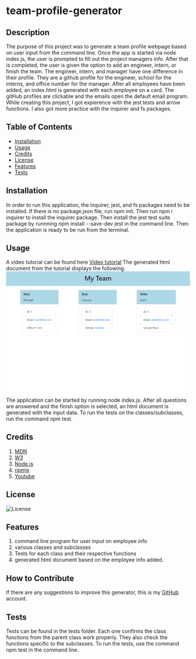 # team-profile-generator

## Description
The purpose of this project was to generate a team profile webpage based on user input from the command line. Once the app is started via node index.js, the user is prompted to fill out the project managers info. After that is completed, the user is given the option to add an engineer, intern, or finish the team. The engineer, intern, and manager have one difference in their profile. They are a github profile for the engineer, school for the interns, and office number for the manager. After all employees have been added, an index.html is generated with each employee on a card. The gitHub profiles are clickable and the emails open the default email program. While creating this project, I got expierence with the jest tests and arrow functions. I also got more practice with the inquirer and fs packages.  

## Table of Contents 
- [Installation](#installation)
- [Usage](#usage)
- [Credits](#credits)
- [License](#license)
- [Features](#features)
- [Tests](#tests)

## Installation
In order to run this application, the inquirer, jest, and fs packages need to be installed. If there is no package.json file, run npm init. Then run npm i inquirer to install the inquirer package. Then install the jest test suite package by runnning npm install --save-dev jest in the command line. Then the application is ready to be run from the terminal. 
## Usage
A video tutorial can be found here [Video tutorial](https://drive.google.com/file/d/1rivH68e8yCEMmPezEEvUQNdDI9gvo8LR/view?usp=sharing)
The generated html document from the tutorial displays the following.
![generated html document](./assets/images/results.png)
The application can be started by running node index.js. After all questions are answered and the finish option is selected, an html document is generated with the input data. To run the tests on the classes/subclasses, run the command npm test.

## Credits

1. [MDN](https://developer.mozilla.org/en-US/)
2. [W3](https://www.w3schools.com/)
3. [Node.js](https://nodejs.org/en/docs/)
4. [npmjs](https://www.npmjs.com/package/inquirer)
5. [Youtube](https://www.youtube.com/watch?v=bJY3KfM77pc)




## License
![License](./LICENSE)

## Features
1. command line program for user input on employee info
2. various classes and subclasses
3. Tests for each class and their respective functions
4. generated html document based on the employee info added.


## How to Contribute
If there are any suggestions to improve this generator, this is my [GitHub](https://github.com/MaxStump13) account. 

## Tests
Tests can be found in the tests folder. Each one confirms the class functions from the parent class work properly. They also check the functions specific to the subclasses. To run the tests, use the command npm test in the command line. 